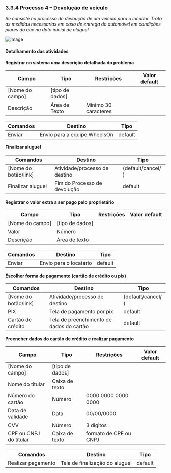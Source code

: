 ### 3.3.4 Processo 4 – Devolução de veículo

_Se consiste no processo de devoução de um veículo para o locador. Trata as medidas necessarias em caso de entrega do automóvel em condições piores do que na data inicial de aluguel._

![image](https://github.com/ICEI-PUC-Minas-PPLES-TI/plf-es-2024-1-ti2-1372100-grupo-1-wheelson/assets/129300086/248b516d-fed0-4759-b77a-9d6e1efd4316)




#### Detalhamento das atividades



**Registrar no sistema uma descrição detalhada do problema**

| **Campo**       | **Tipo**         | **Restrições** | **Valor default** |
| ---             | ---              | ---            | ---               |
| [Nome do campo] | [tipo de dados]  |                |                   |
|  Descrição      | Área de Texto    | Mínimo 30 caracteres |                |

| **Comandos**         |  **Destino**                   | **Tipo** |
| ---                  | ---                            | ---               |
| Enviar            | Envio para a equipe WheelsOn     | default           |


**Finalizar aluguel**


| **Comandos**         |  **Destino**                   | **Tipo** |
| ---                  | ---                            | ---               |
| [Nome do botão/link] | Atividade/processo de destino  | (default/cancel/  ) |
| Finalizar aluguel            | Fim do Processo de devolução     | default           |


**Registrar o valor extra a ser pago pelo proprietário**

| **Campo**       | **Tipo**         | **Restrições** | **Valor default** |
| ---             | ---              | ---            | ---               |
| [Nome do campo] | [tipo de dados]  |                |                   |
| Valor               | Número       |                |                   |
| Descrição           | Área de texto       |                |                   |

| **Comandos**         |  **Destino**                   | **Tipo** |
| ---                  | ---                            | ---               |
| Enviar            | Envio para o locatário     | default           |

**Escolher forma de pagamento (cartão de crédito ou pix)**

| **Comandos**         |  **Destino**                   | **Tipo**          |
| ---                  | ---                            | ---               |
| [Nome do botão/link] | Atividade/processo de destino  | (default/cancel/  ) |
| PIX                  | Tela de pagamento por pix      | default                  |
|   Cartão de crédito |  Tela de preenchimento de dados do cartão| default       |

**Preencher dados do cartão de crédito e realizar pagamento**

| **Campo**       | **Tipo**         | **Restrições** | **Valor default** |
| ---             | ---              | ---            | ---               |
| [Nome do campo] | [tipo de dados]  |                |                   |
|  Nome do titular  | Caixa de texto  |                |                   |
|  Número do cartão     |    Número   |0000 0000 0000 0000    |                   |
|   Data de validade  |    Data        |   00/00/0000       |                   |
|  CVV               |    Número              |3 dígitos                |           |
|CPF ou CNPJ do titular   |Caixa de texto   |      formato de CPF ou CNPJ          |   |

| **Comandos**         |  **Destino**                   | **Tipo** |
| ---                  | ---                            | ---               |
| Realizar pagamento   |Tela de finalização do aluguel    | default           |



















